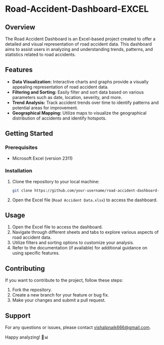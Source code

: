 # Road-Accident-Dashboard-EXCEL

## Overview

The Road Accident Dashboard is an Excel-based project created to offer a detailed and visual representation of road accident data. This dashboard aims to assist users in analyzing and understanding trends, patterns, and statistics related to road accidents.

## Features

- **Data Visualization:** Interactive charts and graphs provide a visually appealing representation of road accident data.
- **Filtering and Sorting:** Easily filter and sort data based on various parameters such as date, location, severity, and more.
- **Trend Analysis:** Track accident trends over time to identify patterns and potential areas for improvement.
- **Geographical Mapping:** Utilize maps to visualize the geographical distribution of accidents and identify hotspots.

## Getting Started

### Prerequisites

- Microsoft Excel (version 2311)

### Installation

1. Clone the repository to your local machine:

    ```bash
    git clone https://github.com/your-username/road-accident-dashboard-excel.git
    ```

2. Open the Excel file (`Road Accident Data.xlsx`) to access the dashboard.

## Usage

1. Open the Excel file to access the dashboard.
2. Navigate through different sheets and tabs to explore various aspects of road accident data.
3. Utilize filters and sorting options to customize your analysis.
4. Refer to the documentation (if available) for additional guidance on using specific features.

## Contributing

If you want to contribute to the project, follow these steps:

1. Fork the repository.
2. Create a new branch for your feature or bug fix.
3. Make your changes and submit a pull request.


## Support

For any questions or issues, please contact vishalpnaik666@gmail.com.

Happy analyzing! 🚗📊
